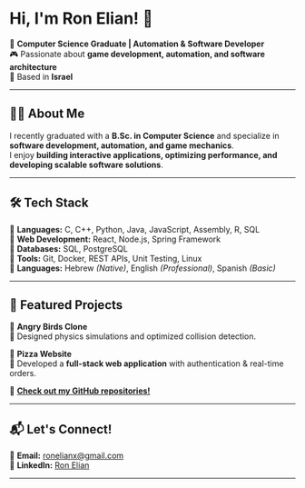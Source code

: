 # **Hi, I'm Ron Elian!** 👋  

🚀 **Computer Science Graduate | Automation & Software Developer**  
🎮 Passionate about **game development, automation, and software architecture**  
📍 Based in **Israel**  

---

## **👨‍💻 About Me**  
I recently graduated with a **B.Sc. in Computer Science** and specialize in **software development, automation, and game mechanics**.  
I enjoy **building interactive applications, optimizing performance, and developing scalable software solutions**.  

---

## **🛠️ Tech Stack**  

🔹 **Languages:** C, C++, Python, Java, JavaScript, Assembly, R, SQL  
🔹 **Web Development:** React, Node.js, Spring Framework  
🔹 **Databases:** SQL, PostgreSQL  
🔹 **Tools:** Git, Docker, REST APIs, Unit Testing, Linux  
🔹 **Languages:** Hebrew *(Native)*, English *(Professional)*, Spanish *(Basic)*  

---

## **🚀 Featured Projects**  

🎯 **Angry Birds Clone**  
🔹 Designed physics simulations and optimized collision detection.  

🍕 **Pizza Website**  
🔹 Developed a **full-stack web application** with authentication & real-time orders.  

🔗 **[Check out my GitHub repositories!](https://github.com/ronelian)**  

---

## **📬 Let's Connect!**  

📧 **Email:** [ronelianx@gmail.com](mailto:ronelianx@gmail.com)  
💼 **LinkedIn:** [Ron Elian](https://www.linkedin.com/in/ron-elian)  

---
